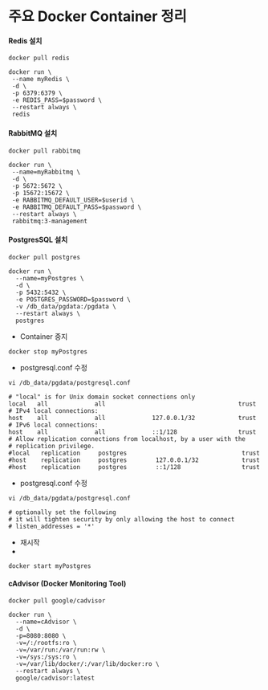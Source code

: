 # 주요 Docker Container 정리

#### Redis 설치

 ```
 docker pull redis
 ```
  
 ```
 docker run \
  --name myRedis \
  -d \
  -p 6379:6379 \
  -e REDIS_PASS=$password \
  --restart always \
  redis
 ```

#### RabbitMQ 설치
 
 ```
 docker pull rabbitmq
 ```

 ```
 docker run \
  --name=myRabbitmq \
  -d \
  -p 5672:5672 \
  -p 15672:15672 \
  -e RABBITMQ_DEFAULT_USER=$userid \
  -e RABBITMQ_DEFAULT_PASS=$password \
  --restart always \
  rabbitmq:3-management
 ```

#### PostgresSQL 설치

  ```
  docker pull postgres
  ```
  
  ```
  docker run \
    --name=myPostgres \
    -d \
    -p 5432:5432 \
    -e POSTGRES_PASSWORD=$password \
    -v /db_data/pgdata:/pgdata \
    --restart always \
    postgres
  ```
  
  * Container 중지
  
  ```
  docker stop myPostgres
  ```
  
  * postgresql.conf 수정
  
  ```
  vi /db_data/pgdata/postgresql.conf
  
  # "local" is for Unix domain socket connections only
  local   all             all                                     trust
  # IPv4 local connections:
  host    all             all             127.0.0.1/32            trust
  # IPv6 local connections:
  host    all             all             ::1/128                 trust
  # Allow replication connections from localhost, by a user with the
  # replication privilege.
  #local   replication     postgres                                trust
  #host    replication     postgres        127.0.0.1/32            trust
  #host    replication     postgres        ::1/128                 trust
  ```
  
  * postgresql.conf 수정
  
  ```
  vi /db_data/pgdata/postgresql.conf

  # optionally set the following
  # it will tighten security by only allowing the host to connect
  # listen_addresses = '*'
  ```
  
  * 재시작
  * 
  ```
  docker start myPostgres
  ```
  
#### cAdvisor (Docker Monitoring Tool)

  ```
  docker pull google/cadvisor

  docker run \
    --name=cAdvisor \
    -d \
    -p=8080:8080 \
    -v=/:/rootfs:ro \
    -v=/var/run:/var/run:rw \
    -v=/sys:/sys:ro \
    -v=/var/lib/docker/:/var/lib/docker:ro \
    --restart always \
    google/cadvisor:latest
  ```
